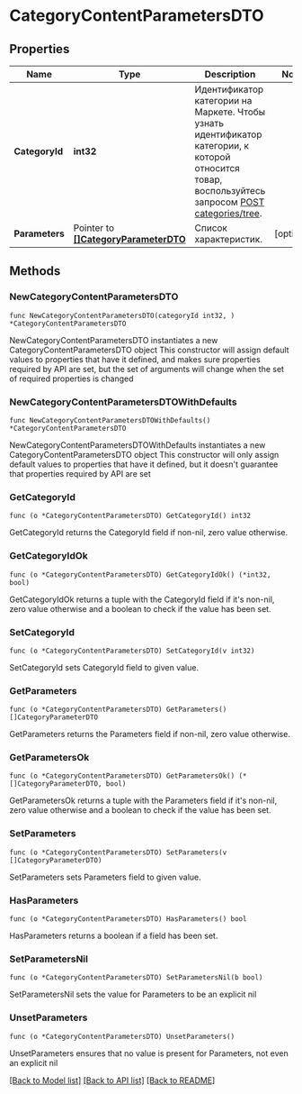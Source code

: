 # CategoryContentParametersDTO

## Properties

Name | Type | Description | Notes
------------ | ------------- | ------------- | -------------
**CategoryId** | **int32** | Идентификатор категории на Маркете. Чтобы узнать идентификатор категории, к которой относится товар, воспользуйтесь запросом [POST categories/tree](../../reference/categories/getCategoriesTree.md). | 
**Parameters** | Pointer to [**[]CategoryParameterDTO**](CategoryParameterDTO.md) | Список характеристик. | [optional] 

## Methods

### NewCategoryContentParametersDTO

`func NewCategoryContentParametersDTO(categoryId int32, ) *CategoryContentParametersDTO`

NewCategoryContentParametersDTO instantiates a new CategoryContentParametersDTO object
This constructor will assign default values to properties that have it defined,
and makes sure properties required by API are set, but the set of arguments
will change when the set of required properties is changed

### NewCategoryContentParametersDTOWithDefaults

`func NewCategoryContentParametersDTOWithDefaults() *CategoryContentParametersDTO`

NewCategoryContentParametersDTOWithDefaults instantiates a new CategoryContentParametersDTO object
This constructor will only assign default values to properties that have it defined,
but it doesn't guarantee that properties required by API are set

### GetCategoryId

`func (o *CategoryContentParametersDTO) GetCategoryId() int32`

GetCategoryId returns the CategoryId field if non-nil, zero value otherwise.

### GetCategoryIdOk

`func (o *CategoryContentParametersDTO) GetCategoryIdOk() (*int32, bool)`

GetCategoryIdOk returns a tuple with the CategoryId field if it's non-nil, zero value otherwise
and a boolean to check if the value has been set.

### SetCategoryId

`func (o *CategoryContentParametersDTO) SetCategoryId(v int32)`

SetCategoryId sets CategoryId field to given value.


### GetParameters

`func (o *CategoryContentParametersDTO) GetParameters() []CategoryParameterDTO`

GetParameters returns the Parameters field if non-nil, zero value otherwise.

### GetParametersOk

`func (o *CategoryContentParametersDTO) GetParametersOk() (*[]CategoryParameterDTO, bool)`

GetParametersOk returns a tuple with the Parameters field if it's non-nil, zero value otherwise
and a boolean to check if the value has been set.

### SetParameters

`func (o *CategoryContentParametersDTO) SetParameters(v []CategoryParameterDTO)`

SetParameters sets Parameters field to given value.

### HasParameters

`func (o *CategoryContentParametersDTO) HasParameters() bool`

HasParameters returns a boolean if a field has been set.

### SetParametersNil

`func (o *CategoryContentParametersDTO) SetParametersNil(b bool)`

 SetParametersNil sets the value for Parameters to be an explicit nil

### UnsetParameters
`func (o *CategoryContentParametersDTO) UnsetParameters()`

UnsetParameters ensures that no value is present for Parameters, not even an explicit nil

[[Back to Model list]](../README.md#documentation-for-models) [[Back to API list]](../README.md#documentation-for-api-endpoints) [[Back to README]](../README.md)



